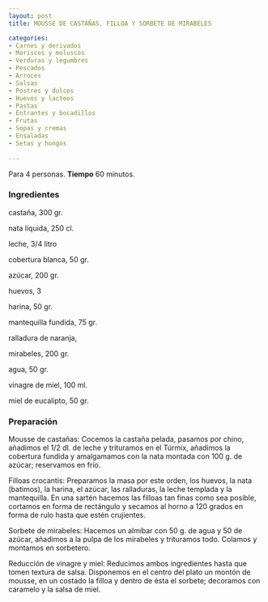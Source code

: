 ```yaml
---
layout: post
title: MOUSSE DE CASTAÑAS, FILLOA Y SORBETE DE MIRABELES

categories:
- Carnes y derivados
- Mariscos y moluscos
- Verduras y legumbres
- Pescados
- Arroces
- Salsas
- Postres y dulces
- Huevos y lacteos
- Pastas
- Entrantes y bocadillos
- Frutas
- Sopas y cremas
- Ensaladas
- Setas y hongos
 
---
```

Para 4 personas.
<b>Tiempo</b> 60 minutos.

<h3>Ingredientes</h3>
castaña, 300 gr.

nata líquida, 250 cl.

leche, 3/4 litro

cobertura blanca, 50 gr.

azúcar, 200 gr.

huevos, 3

harina, 50 gr.

mantequilla fundida, 75 gr.

ralladura de naranja,

mirabeles, 200 gr.

agua, 50 gr.

vinagre de miel, 100 ml.

miel de eucalipto, 50 gr.

<h3>Preparación</h3>
Mousse de castañas: Cocemos la castaña pelada, pasamos por chino, añadimos el 1/2 dl. de leche y trituramos en el Túrmix, añadimos la cobertura fundida y amalgamamos con la nata montada con 100 g. de azúcar; reservamos en frío.

Filloas crocantis: Preparamos la masa por este orden, los huevos, la nata (batimos), la harina, el azúcar, las ralladuras, la leche templada y la mantequilla. En una sartén hacemos las filloas tan finas como sea posible, cortamos en forma de rectángulo y secamos al horno a 120 grados en forma de rulo hasta que estén crujientes.

Sorbete de mirabeles: Hacemos un almíbar con 50 g. de agua y 50 de azúcar, añadimos a la pulpa de los mirabeles y trituramos todo. Colamos y montamos en sorbetero.

Reducción de vinagre y miel: Reducimos ambos ingredientes hasta que tomen textura de salsa. Disponemos en el centro del plato un montón de mousse, en un costado la filloa y dentro de ésta el sorbete; decoramos con caramelo y la salsa de miel.

